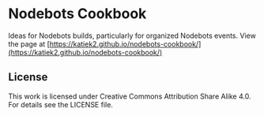 # Nodebots Cookbook
Ideas for Nodebots builds, particularly for organized Nodebots events. View the page at [https://katiek2.github.io/nodebots-cookbook/](https://katiek2.github.io/nodebots-cookbook/)

## License
This work is licensed under Creative Commons Attribution Share Alike 4.0. For details see the LICENSE file.
